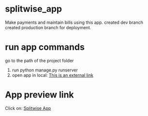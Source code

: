 # splitwise_app

Make payments and maintain bills using this app.
created dev branch
created production branch for deployment.

# run app commands

go to the path of the project folder

1. run python manage.py runserver
2. open app in local: [This is an external link](http://localhost:8000/)

# App preview link

Click on: [Splitwise App](http://splitwisecu.herokuapp.com/)
